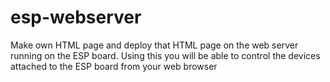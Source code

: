 # esp-webserver

Make own HTML page and deploy that HTML page on the web server running on the ESP board. Using this you will be able to control the devices attached to the ESP board from your web browser
